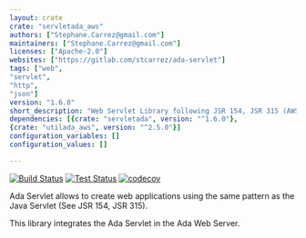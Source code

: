 ```yaml
---
layout: crate
crate: "servletada_aws"
authors: ["Stephane.Carrez@gmail.com"]
maintainers: ["Stephane.Carrez@gmail.com"]
licenses: ["Apache-2.0"]
websites: ["https://gitlab.com/stcarrez/ada-servlet"]
tags: ["web",
"servlet",
"http",
"json"]
version: "1.6.0"
short_description: "Web Servlet Library following JSR 154, JSR 315 (AWS)"
dependencies: [{crate: "servletada", version: "^1.6.0"},
{crate: "utilada_aws", version: "^2.5.0"}]
configuration_variables: []
configuration_values: []

---
```

[![Build Status](https://img.shields.io/jenkins/s/http/jenkins.vacs.fr/Ada-Servlet.svg)](https://jenkins.vacs.fr/job/Ada-Servlet/)
[![Test Status](https://img.shields.io/jenkins/t/http/jenkins.vacs.fr/Ada-Servlet.svg)](https://jenkins.vacs.fr/job/Ada-Servlet/)
[![codecov](https://codecov.io/gh/stcarrez/ada-servlet/branch/master/graph/badge.svg)](https://codecov.io/gh/stcarrez/ada-servlet)

Ada Servlet allows to create web applications using the same pattern
as the Java Servlet (See JSR 154, JSR 315). 

This library integrates the Ada Servlet in the Ada Web Server.



